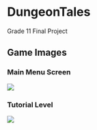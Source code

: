 # DungeonTales
Grade 11 Final Project

<h2>Game Images</h2>

<h3>Main Menu Screen</h3>
<img src="https://i.imgur.com/q2G62ct.png?1"/>

<h3>Tutorial Level</h3>
<img src="https://i.imgur.com/ZbKz07V.png?1"/>
